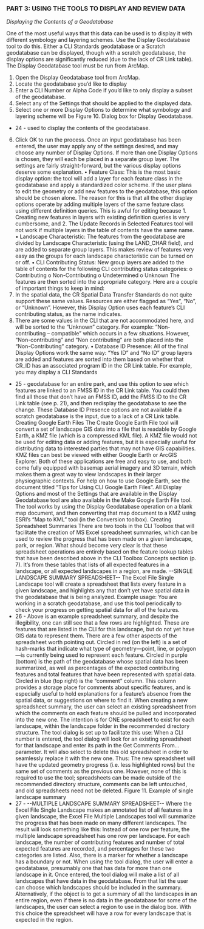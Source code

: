 ### PART 3: USING THE TOOLS TO DISPLAY AND REVIEW DATA

*Displaying the Contents of a Geodatabase*

One of the most useful ways that this data can be used is to display it with different symbology and layering schemes. Use the Display Geodatabase tool to do this. Either a CLI Standards geodatabase or a Scratch geodatabase can be displayed, though with a scratch geodatabase, the display options are significantly reduced (due to the lack of CR Link table). The Display Geodatabase tool must be run from ArcMap.
1. Open the Display Geodatabase tool from ArcMap.
2. Locate the geodatabase you’d like to display
3. Enter a CLI Number or Alpha Code if you’d like to only display a subset of the geodatabase.
4. Select any of the Settings that should be applied to the displayed data.
5. Select one or more Display Options to determine what symbology and layering scheme will be
Figure 10. Dialog box for Display Geodatabase.
- 24 -
used to display the contents of the geodatabase.
6. Click OK to run the process.
Once an input geodatabase has been entered, the user may apply any of the settings desired, and may choose any number of Display Options. If more than one Display Options is chosen, they will each be placed in a separate group layer. The settings are fairly straight-forward, but the various display options deserve some explanation.
• Feature Class: This is the most basic display option: the tool will add a layer for each feature class in the geodatabase and apply a standardized color scheme. If the user plans to edit the geometry or add new features to the geodatabase, this option should be chosen alone. The reason for this is that all the other display options operate by adding multiple layers of the same feature class using different definition queries. This is awful for editing because 1. Creating new features in layers with existing definition queries is very cumbersome, and 2. The Update Records in Selected Features tool will not work if multiple layers in the table of contents have the same name.
• Landscape Characteristic: The features from the geodatabase are divided by Landscape Characteristic (using the LAND_CHAR field), and are added to separate group layers. This makes review of features very easy as the groups for each landscape characteristic can be turned on or off.
• CLI Contributing Status: New group layers are added to the table of contents for the following CLI contributing status categories:
o Contributing
o Non-Contributing
o Undetermined
o Unknown
The features are then sorted into the appropriate category. Here are a couple of important things to keep in mind:
1. In the spatial data, the CR Spatial Data Transfer Standards do not quite support these same values. Resources are either flagged as “Yes”, “No”, or “Unknown”. However, this Display Option uses each feature’s CLI contributing status, as the name indicates.
2. There are some values in the CLI that are not accommodated here, and will be sorted to the “Unknown” category. For example: “Non-contributing – compatible” which occurs in a few situations. However, “Non-contributing” and “Non contributing” are both placed into the “Non-Contributing” category.
• Database ID Presence: All of the final Display Options work the same way: “Yes ID” and “No ID” group layers are added and features are sorted into them based on whether that CR_ID has an associated program ID in the CR Link table. For example, you may display a CLI Standards
- 25 -
geodatabase for an entire park, and use this option to see which features are linked to an FMSS ID in the CR Link table. You could then find all those that don’t have an FMSS ID, add the FMSS ID to the CR Link table (see p. 21), and then redisplay the geodatabase to see the change. These Database ID Presence options are not available if a scratch geodatabase is the input, due to a lack of a CR Link table.
Creating Google Earth Files
The Create Google Earth File tool will convert a set of landscape GIS data into a file that is readable by Google Earth, a KMZ file (which is a compressed KML file). A KMZ file would not be used for editing data or adding features, but it is especially useful for distributing data to interested parties that may not have GIS capabilities.
KMZ files can best be viewed with either Google Earth or ArcGIS Explorer. Both of these applications are free and easy to use, and both come fully equipped with basemap aerial imagery and 3D terrain, which makes them a great way to view landscapes in their larger physiographic contexts. For help on how to use Google Earth, see the document titled “Tips for Using CLI Google Earth Files”.
All Display Options and most of the Settings that are available in the Display Geodatabase tool are also available in the Make Google Earth File tool. The tool works by using the Display Geodatabase operation on a blank map document, and then converting that map document to a KMZ using ESRI’s “Map to KML” tool (in the Conversion toolbox).
Creating Spreadsheet Summaries
There are two tools in the CLI Toolbox that will facilitate the creation of MS Excel spreadsheet summaries, which can be used to review the progress that has been made on a given landscape, park, or region. What should become very clear is that these spreadsheet operations are entirely based on the feature lookup tables that have been described above in the CLI Toolbox Concepts section (p. 7). It’s from these tables that lists of all expected features in a landscape, or all expected landscapes in a region, are made.
--SINGLE LANDSCAPE SUMMARY SPREADSHEET--
The Excel File Single Landscape tool will create a spreadsheet that lists every feature in a given landscape, and highlights any that don’t yet have spatial data in the geodatabase that is being analyzed. Example usage: You are working in a scratch geodatabase, and use this tool periodically to check your progress on getting spatial data for all of the features.
- 26 -
Above is an example spreadsheet summary, and despite the illegibility, one can still see that a few rows are highlighted. These are features that are listed in the CLI for this landscape, but do not yet have GIS data to represent them.
There are a few other aspects of the spreadsheet worth pointing out. Circled in red (on the left) is a set of hash-marks that indicate what type of geometry—point, line, or polygon—is currently being used to represent each feature. Circled in purple (bottom) is the path of the geodatabase whose spatial data has been summarized, as well as percentages of the expected contributing features and total features that have been represented with spatial data.
Circled in blue (top right) is the “comment” column. This column provides a storage place for comments about specific features, and is especially useful to hold explanations for a feature’s absence from the spatial data, or suggestions on where to find it. When creating a new spreadsheet summary, the user can select an existing spreadsheet from which the comments on each feature should be pulled and incorporated into the new one.
The intention is for ONE spreadsheet to exist for each landscape, within the landscape folder in the recommended directory structure. The tool dialog is set up to facilitate this use: When a CLI number is entered, the tool dialog will look for an existing spreadsheet for that landscape and enter its path in the Get Comments From… parameter. It will also select to delete this old spreadsheet in order to seamlessly replace it with the new one. Thus: The new spreadsheet will have the updated geometry progress (i.e. less highlighted rows) but the same set of comments as the previous one. However, none of this is required to use the tool; spreadsheets can be made outside of the recommended directory structure, comments can be left untouched, and old spreadsheets need not be deleted.
Figure 11. Example of single landscape summary
- 27 -
--MULTIPLE LANDSCAPE SUMMARY SPREADSHEET--
Where the Excel File Single Landscape makes an annotated list of all features in a given landscape, the Excel File Multiple Landscapes tool will summarize the progress that has been made on many different landscapes. The result will look something like this:
Instead of one row per feature, the multiple landscape spreadsheet has one row per landscape. For each landscape, the number of contributing features and number of total expected features are recorded, and percentages for these two categories are listed. Also, there is a marker for whether a landscape has a boundary or not.
When using the tool dialog, the user will enter a geodatabase, presumably one that has data for more than one landscape in it. Once entered, the tool dialog will make a list of all landscapes that have data in the geodatabase. From that list the user can choose which landscapes should be included in the summary.
Alternatively, if the object is to get a summary of all the landscapes in an entire region, even if there is no data in the geodatabase for some of the landscapes, the user can select a region to use in the dialog box. With this choice the spreadsheet will have a row for every landscape that is expected in the region.